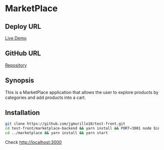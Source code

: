 
# MarketPlace

## Deploy URL
[Live Demo](https://john-guerra.github.io/NodeNavigator/data-explorer/build/index.html)

## GitHub URL

[Repository](https://github.com/john-guerra/NodeNavigator/data-explorer)

## Synopsis
This is a MarketPlace application that allows the user to explore products by categories and add products into a cart.



## Installation
```sh
git clone https://github.com/jgmurillo10/test-front.git
cd test-front/marketplace-backend && yarn install && PORT=3001 node bin/www 
cd ../marketplace && yarn install && yarn start
```

Check [http://localhost:3000](http://localhost:3000)